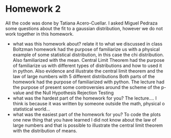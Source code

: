 # Homework 2

All the code was done by Tatiana Acero-Cuellar. I asked Miguel Pedraza some questions about the fit to a gaussian distribution, however we do not work together in this homework.



* what was this homework about? relate it to what we discussed in class
  Boltzman homework had the purpose of familiarize us with a physical example of some statistical distribution, in this case the chi distribution. Also familiarized with the mean.
   Central Limit Theorem had the purpose of familiarize us with different types of distributions and how to used it in python. Also evidence and illustrate the central limit theorem and the law of large numbers with 5 different distributions
   Both parts of the homework had the purpose of familiarized with python.
   The lecture had the purpose of present some controversies around the scheme of the p-value and the Null Hypothesis Rejection Testing
* what was the hardest part of the homework for you?
  The lecture.... I think is because it was written by someone outside the math, physical o statistical world...
* what was the easiest part of the homework for you?
  To code the plots
one new thing that you have learned
  I did not know about the law of large numbers and that is possible to illustrate the central limit theorem with the distribution of means.
